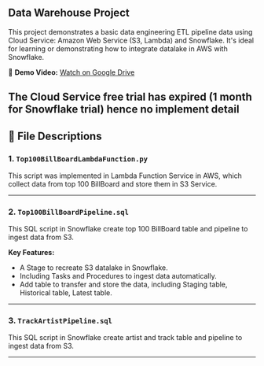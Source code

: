 ## Data Warehouse Project

This project demonstrates a basic data engineering ETL pipeline data using Cloud Service: Amazon Web Service (S3, Lambda) and Snowflake. It's ideal for learning or demonstrating how to integrate datalake in AWS with Snowflake. 

🎥 **Demo Video:** [Watch on Google Drive](https://drive.google.com/file/d/1zwRdB9LI7ZbzNgfERtLWB1b5r7XDozSX/view?usp=sharing)

The Cloud Service free trial has expired (1 month for Snowflake trial) hence no implement detail
---

## 📄 File Descriptions

### 1. `Top100BillBoardLambdaFunction.py`

This script was implemented in Lambda Function Service in AWS, which collect data from top 100 BillBoard and store them in S3 Service.

---

### 2. `Top100BillBoardPipeline.sql`

This SQL script in Snowflake create top 100 BillBoard table and pipeline to ingest data from S3.

**Key Features:**
- A Stage to recreate S3 datalake in Snowflake.
- Including Tasks and Procedures to ingest data automatically.
- Add table to transfer and store the data, including Staging table, Historical table, Latest table.

---

### 3. `TrackArtistPipeline.sql`

This SQL script in Snowflake create artist and track table and pipeline to ingest data from S3.

---

